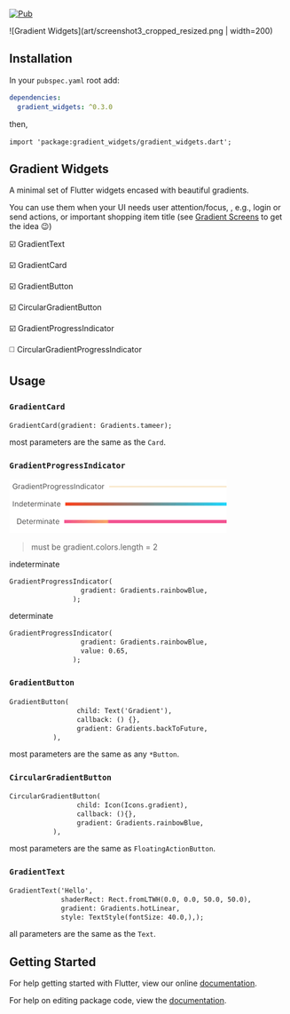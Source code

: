 
[![Pub](https://img.shields.io/pub/v/gradient_widgets.svg)](https://pub.dartlang.org/packages/gradient_widgets)


![Gradient Widgets](art/screenshot3_cropped_resized.png | width=200)


## Installation
In your `pubspec.yaml` root add:

```yaml
dependencies:
  gradient_widgets: ^0.3.0
```

then,

`import 'package:gradient_widgets/gradient_widgets.dart';`



## Gradient Widgets

A minimal set of Flutter widgets encased with beautiful gradients.

You can use them when your UI needs user attention/focus,
, e.g., login or send actions, or important shopping item title (see [Gradient Screens](https://github.com/bluemix/Gradient-Screens) to get the idea 😉)


☑️ GradientText

☑️ GradientCard

☑️ GradientButton

☑️ CircularGradientButton

☑️ GradientProgressIndicator

◻️ CircularGradientProgressIndicator



## Usage


### `GradientCard`

```
GradientCard(gradient: Gradients.tameer);
```

most parameters are the same as the `Card`.



### `GradientProgressIndicator`

<img src="art/GradientProgressIndicators.gif" alt="Gradient Widgets"/>

> must be gradient.colors.length = 2

indeterminate
```
GradientProgressIndicator(
                  gradient: Gradients.rainbowBlue,
                );
```


determinate
```
GradientProgressIndicator(
                  gradient: Gradients.rainbowBlue,
                  value: 0.65,
                );
```



### `GradientButton`

```
GradientButton(
                 child: Text('Gradient'),
                 callback: () {},
                 gradient: Gradients.backToFuture,
           ),

```
most parameters are the same as any `*Button`.



### `CircularGradientButton`


```
CircularGradientButton(
                 child: Icon(Icons.gradient),
                 callback: (){},
                 gradient: Gradients.rainbowBlue,
           ),

```

most parameters are the same as `FloatingActionButton`.



### `GradientText`

```
GradientText('Hello',
             shaderRect: Rect.fromLTWH(0.0, 0.0, 50.0, 50.0),
             gradient: Gradients.hotLinear,
             style: TextStyle(fontSize: 40.0,),);
```

all parameters are the same as the `Text`.



## Getting Started

For help getting started with Flutter, view our online [documentation](https://flutter.io/).

For help on editing package code, view the [documentation](https://flutter.io/developing-packages/).
